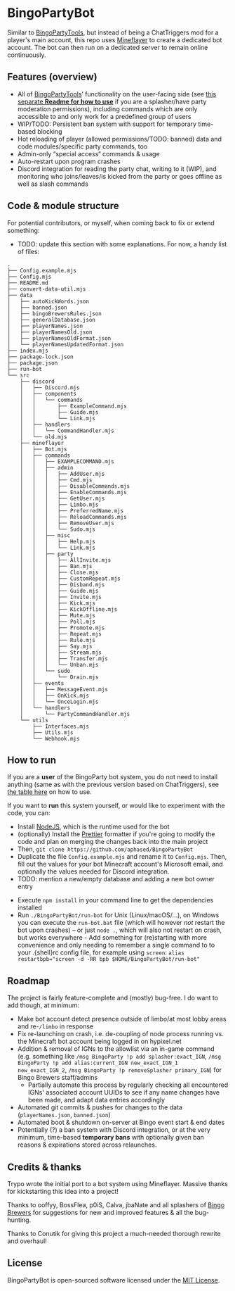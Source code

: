 # BingoPartyBot

<!-- Like [BingoPartyTools](https://github.com/aphased/BingoPartyTools?tab=readme-ov-file#all-available-commands),
but instead of being a ChatTriggers mod for a real player's main account to use
when launching a regular instance of Minecraft, this repo enables a dedicated
bot account using [Mineflayer](https://github.com/PrismarineJS/mineflayer),
which can then be provided via e.g. a dedicated server in order to be always
online. -->

Similar to [BingoPartyTools](https://github.com/aphased/BingoPartyTools?tab=readme-ov-file#all-available-commands),
but instead of being a ChatTriggers mod for a player's main account, this repo
uses [Mineflayer](https://github.com/PrismarineJS/mineflayer) to create a
dedicated bot account. The bot can then run on a dedicated server to remain
online continuously.

## Features (overview)

- All of [BingoPartyTools](https://github.com/aphased/BingoPartyTools?tab=readme-ov-file#all-available-commands)’
  functionality on the user-facing side (see [this separate **Readme for how to use**](https://github.com/aphased/BingoPartyCommands)
  if you are a splasher/have party moderation permissions), including commands
  which are only accessible to and only work for a predefined group of users
- WIP/TODO: Persistent ban system with support for temporary time-based blocking
- Hot reloading of player (allowed permissions/TODO: banned) data and code
  modules/specific party commands, too
- Admin-only “special access“ commands & usage
- Auto-restart upon program crashes
- Discord integration for reading the party chat, writing to it (WIP), and
  monitoring who joins/leaves/is kicked from the party or goes offline as well
  as slash commands

## Code & module structure

For potential contributors, or myself, when coming back to fix or extend something:

<!-- - Start the bot (in my case on a Linux server) by executing
`./BingoPartyBot/run-bot` in the shell, which will start Node
    - There is also a `.bat` file now for launching/testing the bot locally on Windows.
    It does not (yet) re-launch automatically on crash unlike the Unix script.
- In addition to initializing the bot, `index.mjs` enables command input
in-game via the console stdin
- Registering the chat listeners is done in `bot.mjs`
- Chat messages are parsed and acted upon in `modules/handleMessage.mjs`
- After an extra layer of preparing/"sanitizing" messages incl. sender checks
  (`modules/handleCommand.mjs`), the "main features", party commands, are implemented
  and send results out to the game/Hypixel in `sharedCoreFunctionality.mjs`
  (_shared_ as this is the part which could be re-used in both
  the ChatTriggers and Mineflayer code)
- `boolChecks.mjs` and `utils.mjs` are modules with helper functionality
- data is stored in the `data` directory: `playerNames.json`,
`bingoBrewersRules.json`, and `autokickWords.json` (WIP on `banned.json`)
- `manageData.mjs` to interact with said data (also partially WIP) -->

- TODO: update this section with some explanations. For now, a handy list of files:

<!-- (generated from !`tree -I node_modules` then auto-inserted in Helix) -->

```tree
.
├── Config.example.mjs
├── Config.mjs
├── README.md
├── convert-data-util.mjs
├── data
│   ├── autoKickWords.json
│   ├── banned.json
│   ├── bingoBrewersRules.json
│   ├── generalDatabase.json
│   ├── playerNames.json
│   ├── playerNamesOld.json
│   ├── playerNamesOldFormat.json
│   └── playerNamesUpdatedFormat.json
├── index.mjs
├── package-lock.json
├── package.json
├── run-bot
└── src
    ├── discord
    │   ├── Discord.mjs
    │   ├── components
    │   │   └── commands
    │   │       ├── ExampleCommand.mjs
    │   │       ├── Guide.mjs
    │   │       └── Link.mjs
    │   ├── handlers
    │   │   └── CommandHandler.mjs
    │   └── old.mjs
    ├── mineflayer
    │   ├── Bot.mjs
    │   ├── commands
    │   │   ├── EXAMPLECOMMAND.mjs
    │   │   ├── admin
    │   │   │   ├── AddUser.mjs
    │   │   │   ├── Cmd.mjs
    │   │   │   ├── DisableCommands.mjs
    │   │   │   ├── EnableCommands.mjs
    │   │   │   ├── GetUser.mjs
    │   │   │   ├── Limbo.mjs
    │   │   │   ├── PreferredName.mjs
    │   │   │   ├── ReloadCommands.mjs
    │   │   │   ├── RemoveUser.mjs
    │   │   │   └── Sudo.mjs
    │   │   ├── misc
    │   │   │   ├── Help.mjs
    │   │   │   └── Link.mjs
    │   │   ├── party
    │   │   │   ├── AllInvite.mjs
    │   │   │   ├── Ban.mjs
    │   │   │   ├── Close.mjs
    │   │   │   ├── CustomRepeat.mjs
    │   │   │   ├── Disband.mjs
    │   │   │   ├── Guide.mjs
    │   │   │   ├── Invite.mjs
    │   │   │   ├── Kick.mjs
    │   │   │   ├── KickOffline.mjs
    │   │   │   ├── Mute.mjs
    │   │   │   ├── Poll.mjs
    │   │   │   ├── Promote.mjs
    │   │   │   ├── Repeat.mjs
    │   │   │   ├── Rule.mjs
    │   │   │   ├── Say.mjs
    │   │   │   ├── Stream.mjs
    │   │   │   ├── Transfer.mjs
    │   │   │   └── Unban.mjs
    │   │   └── sudo
    │   │       └── Drain.mjs
    │   ├── events
    │   │   ├── MessageEvent.mjs
    │   │   ├── OnKick.mjs
    │   │   └── OnceLogin.mjs
    │   └── handlers
    │       └── PartyCommandHandler.mjs
    └── utils
        ├── Interfaces.mjs
        ├── Utils.mjs
        └── Webhook.mjs
```

## How to run

If you are a **user** of the BingoParty bot system, you do not need to install
anything (same as with the previous version based on ChatTriggers),
see [the table here](https://github.com/aphased/BingoPartyCommands?tab=readme-ov-file#all-available-commands)
on how to use.

If you want to **run** this system yourself, or would like to experiment with
the code, you can:

- Install [NodeJS](https://nodejs.org/en/download/prebuilt-installer/current),
  which is the runtime used for the bot
- (optionally) Install the [Prettier](https://prettier.io/docs/en/install#set-up-your-editor)
  formatter if you're going to modify the code and plan on merging the changes
  back into the main project
- Then, `git clone https://github.com/aphased/BingoPartyBot`
- Duplicate the file `Config.example.mjs` and rename it to `Config.mjs`. Then,
  fill out the values for your bot Minecraft account's Microsoft email, and
  optionally the values needed for Discord integration.
- TODO: mention a new/empty database and adding a new bot owner entry

<!-- - Fill in credentials for authenticating the Minecraft to-be-bot account in a
  new `.env` file according to the template structure
    - The minimal file contents are as follows:
    ```env
    ACCOUNT_AUTH_TYPE=microsoft
    MINECRAFT_EMAIL=your@mc-account.email
    PARTY_BOT_PREFIX=!p
    ```
    - Copy the "simple" `.env` template file and fill it out with your values
    if you would like to skip setting up Discord integration in the beginning
- (optionally) Adapt the entry with property `permissionRank: botAccountOwner`
  to your main account's Minecraft IGN in `data/playerNames.json` to gain full admin
  privileges and access to [all commands](https://github.com/aphased/BingoPartyCommands?tab=readme-ov-file#admin-commands) -->
<!-- - After executing `npm install` to get the dependencies installed, you will have to modify two lines of the Mineflayer library to fix a crash on startup. -->
  <!-- fixed at least since in mineflayer >= 4.20.1, yay! -->
  <!-- Comment out the lines assigning `entity.mobType` and `entity.objectType`, which will be around line 170-190 (depending on your version) in the file `node_modules/mineflayer/lib/plugins/entities.js`:
  ```js
  if (entityData) {
    //      entity.mobType = entityData.displayName
    //      entity.objectType = entityData.displayName
    entity.displayName = entityData.displayName;
    entity.entityType = entityData.id;
    // …
  } // …
  ``` -->

- Execute `npm install` in your command line to get the dependencies installed
- Run `./BingoPartyBot/run-bot` for Unix (Linux/macOS/…), on Windows you can
execute the `run-bot.bat` file (which will however _not_ restart the bot upon crashes)
– or just `node .`, which will also not restart on crash, but works everywhere - Add something for (re)starting with more convenience and only needing to
remember a single command to to your .{shell}rc config file, for example
using `screen`: `alias restartbpb="screen -d -RR bpb $HOME/BingoPartyBot/run-bot"`
<!-- - Additional things (mostly so I have a place in which to look them up):
    - When SSH'd into the server, start a session using e.g. `screen -S bpb ./BingoPartyBot/run-bot`
    so that it persists connection resets (see `restartbpb` command alias above)
    - Reconnect to running session: `screen -r bpb`, exit viewing (not _quitting_ the program) with `ctrl-A D`
    - While viewing running session, make it scrollable with `ctrl-A [`
    - View last session's output: `screen -r -d` -->

## Roadmap

The project is fairly feature-complete and (mostly) bug-free.
I do want to add though, at minimum:

- Make bot account detect presence outside of limbo/at most lobby areas and
  re-`/limbo` in response
- Fix re-launching on crash, i.e. de-coupling of node process running vs. the
  Minecraft bot account being logged in on hypixel.net
- Addition & removal of IGNs to the allowlist via an in-game command
  (e.g. something like `/msg BingoParty !p add splasher:exact_IGN`,
  `/msg BingoParty !p add alias:current_IGN new_exact_IGN_1 new_exact_IGN_2`,
  `/msg BingoParty !p removeSplasher primary_IGN`) for Bingo Brewers staff/admins
  - Partially automate this process by regularly checking all encountered IGNs'
    associated account UUIDs to see if any name changes have been made, and
    adapt data entries accordingly
- Automated git commits & pushes for changes to the data
  (`playerNames.json`, `banned.json`)
- Automated boot & shutdown on-server at Bingo event start & end dates
- Potentially (?) a ban system with Discord integration, or at the very minimum,
  time-based **temporary bans** with optionally given ban reasons & expirations
  stored across relaunches.

## Credits & thanks

Trypo wrote the initial port to a bot system using Mineflayer.
Massive thanks for kickstarting this idea into a project!

Thanks to ooffyy, BossFlea, p0iS, Calva, jbaNate and all splashers of
[Bingo Brewers](https://discord.gg/bingobrewers)
for suggestions for new and improved features & all the bug-hunting.

Thanks to Conutik for giving this project a much-needed thorough rewrite and overhaul!

## License

BingoPartyBot is open-sourced software licensed under the [MIT License](https://opensource.org/licenses/MIT).
